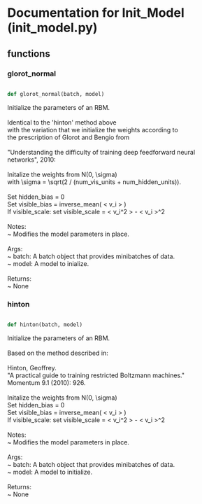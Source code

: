 # Documentation for Init_Model (init_model.py)

## functions

### glorot\_normal
```py

def glorot_normal(batch, model)

```



Initialize the parameters of an RBM.<br /><br />Identical to the 'hinton' method above<br />with the variation that we initialize the weights according to<br />the prescription of Glorot and Bengio from<br /><br />"Understanding the difficulty of training deep feedforward neural networks", 2010:<br /><br />Initalize the weights from N(0, \sigma)<br />with \sigma = \sqrt(2 / (num_vis_units + num_hidden_units)).<br /><br />Set hidden_bias = 0<br />Set visible_bias = inverse_mean( \< v_i \> )<br />If visible_scale: set visible_scale = \< v_i^2 \> - \< v_i \>^2<br /><br />Notes:<br /> ~ Modifies the model parameters in place.<br /><br />Args:<br /> ~ batch: A batch object that provides minibatches of data.<br /> ~ model: A model to inialize.<br /><br />Returns:<br /> ~ None


### hinton
```py

def hinton(batch, model)

```



Initialize the parameters of an RBM.<br /><br />Based on the method described in:<br /><br />Hinton, Geoffrey.<br />"A practical guide to training restricted Boltzmann machines."<br />Momentum 9.1 (2010): 926.<br /><br />Initalize the weights from N(0, \sigma)<br />Set hidden_bias = 0<br />Set visible_bias = inverse_mean( \< v_i \> )<br />If visible_scale: set visible_scale = \< v_i^2 \> - \< v_i \>^2<br /><br />Notes:<br /> ~ Modifies the model parameters in place.<br /><br />Args:<br /> ~ batch: A batch object that provides minibatches of data.<br /> ~ model: A model to initialize.<br /><br />Returns:<br /> ~ None

